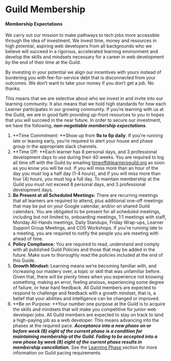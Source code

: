 # Guild Membership

#### Membership Expectations

We carry out our mission to make pathways to tech jobs more accessible through the idea of investment. We invest time, money and resources in high potential, aspiring web developers from all backgrounds who we believe will succeed in a rigorous, accelerated learning environment and develop the skills and mindsets necessary for a career in web development by the end of their time at the Guild.

By investing in your potential we align our incentives with yours instead of burdening you with fee-for-service debt that is disconnected from your outcomes. We don’t want to take your money if you don’t get a job. No thanks.

This means that we are selective about who we invest in and invite into our learning community.  It also means that we hold high standards for how each Learner participates in our growing community. If you’re learning with us at the Guild, we are in good faith providing up-front resources to you in hopes that you will succeed in the near future. In order to secure our investment, we have the following, _**non-negotiable membership expectations**_.

1. **Time Commitment: **Show up from **9a to 6p daily**. If you're running late or leaving early, you’re required to alert your house and phase group in the appropriate slack  channels. 
2. **Time Off: **Each learner has 8 personal days, and 3 professional development days to use during their 40 weeks. You are required to log all time off with the Guild by emailing timeoff@learnersguild.org as soon as you know you will be out. If you will miss more than an hour of the day you must log a half day \(1-4 hours\), and if you will miss more than four \(4\) hours, you must log a full day. To maintain membership at the Guild you must not exceed 8 personal days, and 3 professional development days.
3. **Be Present at all Scheduled Meetings:** There are recurring meetings that all learners are required to attend, plus additional one-off meetings that may be put on your Google calendar, and/or on shared Guild calendars. You are obligated to be present for all scheduled meetings, including but not limited to, onboarding meetings, 1:1 meetings with staff, Monday All-Hands meetings, Daily Standups, Friday Wrap-ups, Learner Support Group Meetings, and COS Workshops. If you're running late to a meeting, you are required to notify the people you are meeting with ahead of time.
4. **Policy Compliance:** You are required to read, understand and comply with all published Guild Policies and those that may be added in the future. Make sure to thoroughly read the policies included at the end of this Guide. 
5. **Growth Mindset:** Learning means we’re becoming familiar with, and increasing our mastery over, a topic or skill that was unfamiliar before. Given that, there will be plenty times when you experience not knowing something, making an error, feeling anxious, experiencing some degree of failure, or hear hard feedback. All Guild members are expected to respond to challenge and feedback with a growth mindset, that is, a belief that your abilities and intelligence can be changed or improved.
6. **Be on Purpose: **Your number one purpose at the Guild is to acquire the skills and mindsets that will make you competitive for junior web developer jobs. All Guild members are expected to stay on track to land a high-paying job as a web developer. This means advancing into the phases at the required pace. _**Acceptance into a new phase on or before week \(8\) eight of the current phase is a condition for maintaining membership at the Guild. Failing to be accepted into a new phase by week \(8\) eight of the current phase results in membership cancellation.**_ See the [Learning Phase ](/Learning/README.md)section for more information on Guild pacing requirements.



